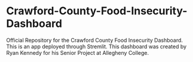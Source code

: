 # Crawford-County-Food-Insecurity-Dashboard
Official Repository for the Crawford County Food Insecurity Dashboard. This is an app deployed through Stremlit. This dashboard was created by Ryan Kennedy for his Senior Project at Allegheny College.
